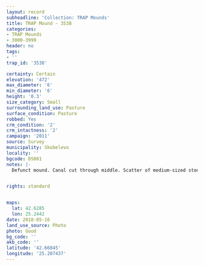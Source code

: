 ```yaml
---
layout: record
subheadline: 'Collection: TRAP Mounds'
title: TRAP Mound - 3538
categories:
- TRAP Mounds
- 3000-3999
header: no
tags:
- ''
trap_id: '3538'

certainty: Certain
elevation: '472'
max_diameter: '6'
min_diameter: '6'
height: '0.3'
size_category: Small
surrounding_land_use: Pasture
surface_condition: Pasture
robbed: Yes
crm_condition: '2'
crm_intactness: '2'
campaign: '2011'
source: Survey
municipality: Skobelevo
locality: ''
bgcode: DS001
notes: |-
  Defunct mound. Canal cut through middle. Scatter of medium-sized stones.


rights: standard


maps:
  lat: 42.6285
  lon: 25.2442
date: 2018-05-16
land_use_source: Photo
photo: Good
bg_code: ''
akb_code: ''
latitude: '42.66845'
longitude: '25.207437'
---
```

